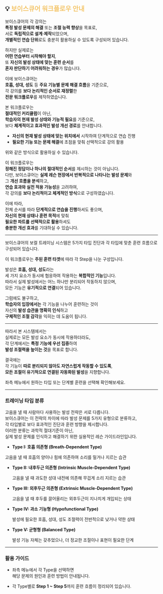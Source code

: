
  
## 💡 <span style="color:#f4c66c">보이스큐어 워크플로우 안내</span>

보이스큐어의 각 강의는  
**특정 발성 문제의 해결** 또는 **조절 능력 향상**을 목표로,  
서로 **독립적으로 설계·제작**되었으며,  
**개별적인 연습 단위**로도 충분히 활용하실 수 있도록 구성되어 있습니다.  

하지만 실제로는  
**어떤 연습부터 시작해야 할지**,  
또 **자신의 발성 상태에 맞는 훈련 순서**를  
**혼자 판단하기 어려워하는 경우**가 많습니다.  

이에 보이스큐어는   
**호흡, 성대, 성도** 등 **주요 기능별 문제 해결 흐름**을 기준으로,  
각 강의를 **보다 논리적인 순서로 재정렬**한  
**전문 워크플로우**를 제작하였습니다.  

본 워크플로우는  
**절대적인 커리큘럼**이 아닌,  
**학습자의 현재 발성 상태와 기능적 필요**를 기준으로,  
보다 **체계적이고 효과적인 발성 개선 경로**를 안내합니다.  
  
- **자신의 현재 발성 상태에 맞는 위치에서** 시작하여 단계적으로 연습 진행  
- **필요한 기능 또는 문제 해결**에 초점을 맞춰 선택적으로 강의 활용  

위와 같은 방식으로 활용하실 수 있습니다.  

이 워크플로우는  
**정해진 정답이나 하나의 절대적인 순서**를 제시하는 것이 아닙니다.  
다만, 보이스큐어는 **실제 레슨 현장에서 반복적으로 나타나는 발성 문제**와  
그 **개선 흐름을 분석**하고,  
**연습 효과와 실전 적용 가능성**을 고려하여,  
각 강의를 **보다 논리적이고 체계적인 방식**으로 구성하였습니다.

이에 따라,  
전체 순서를 따라 **단계적으로 연습을 진행**하셔도 좋으며,  
**자신의 현재 상태나 훈련 목적**에 맞춰  
**필요한 파트를 선택적으로 활용**하셔도  
**충분한 개선 효과**를 기대하실 수 있습니다.

_____________________________________________________________________

보이스큐어의 보컬 트레이닝 시스템은
5가지 타입 진단과 각 타입에 맞춘 훈련 흐름으로 구성되어 있습니다.

이 워크플로우는 **주된 훈련 타겟**에 따라
각 Step을 나눈 구성입니다.

발성은 **호흡, 성대, 성도**라는  
세 가지 요소가 동시에 협응하여 작용하는 **복합적인 기능**입니다.  
따라서 실제 발성에서는 어느 하나만 분리되어 작동하지 않으며,  
모든 기능은 **유기적으로 연결**되어 있습니다.

그럼에도 불구하고,  
**학습자의 입장에서는** 각 기능을 나누어 훈련하는 것이  
자신의 **발성 습관을 명확히 인식**하고  
**구체적인 조절 감각**을 익히는 데 도움이 됩니다.

---

따라서 본 시스템에서는  
실제로는 모든 발성 요소가 동시에 작용하더라도,  
각 단계에서는 **특정 기능에 우선 집중**하여  
**발성 조절력을 높이는 것**을 목표로 합니다.

결국에는  
각 기능이 **따로 분리되지 않아도 자연스럽게 작동할 수 있도록**,  
**모든 조절이 유기적으로 연결된 자동화된 발성**을 지향합니다.


좌측 메뉴에서 원하는 타입 또는 단계별 훈련을 선택해 확인해보세요.

_____________________________________________________________________

### 트레이닝 타입 분류

고음을 낼 때 사람마다 사용하는 발성 전략은 서로 다릅니다.  
보이스큐어는 이 전략의 차이에 따라 발성 문제를 5가지 유형으로 분류하고,  
각 타입별로 보다 효과적인 진단과 훈련 방향을 제시합니다.  
이러한 분류는 과학적 절대기준이 아닌,  
실제 발성 문제를 인식하고 해결하기 위한 실용적인 레슨 가이드라인입니다.  


- **Type I: 호흡 의존형 (Breath-Dependent Type)**

고음을 낼 때 호흡의 양이나 힘에 의존하여 소리를 밀거나 지르는 습관

- **Type II: 내후두근 의존형 (Intrinsic Muscle-Dependent Type)**


  고음을 낼 때 과도한 성대 내전에 의존해 무겁게 소리 지르는 습관

- **Type III: 외후두근 의존형 (Extrinsic Muscle-Dependent Type)**
 
  고음을 낼 때 후두를 끌어올리는 외후두근이 지나치게 개입되는 상태

- **Type IV: 과소 기능형 (Hypofunctional Type)**
  
  발성에 필요한 호흡, 성대, 성도 조절력이 전반적으로 낮거나 약한 상태

- **Type V: 균형형 (Balanced Type)**
    
  발성 기능 자체는 갖추었으나, 더 정교한 조절이나 표현이 필요한 단계

_____________________________________________________________________

### 활용 가이드

- 좌측 메뉴에서 각 Type을 선택하면  
  해당 문제의 원인과 훈련 방법이 안내됩니다.

- 각 Type별로 **Step 1 ~ Step 5**까지 훈련 흐름이 정리되어 있습니다.
